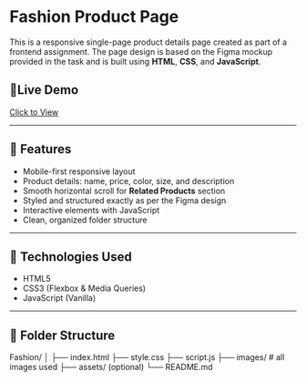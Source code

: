 # Fashion Product Page

This is a responsive single-page product details page created as part of a frontend assignment. The page design is based on the Figma mockup provided in the task and is built using **HTML**, **CSS**, and **JavaScript**.

## 🔗Live Demo

[Click to View](https://shivam76666.github.io/Fashion/) <!-- (Optional: Add GitHub Pages live link if enabled) -->

---

## 📱 Features

- Mobile-first responsive layout
- Product details: name, price, color, size, and description
- Smooth horizontal scroll for **Related Products** section
- Styled and structured exactly as per the Figma design
- Interactive elements with JavaScript
- Clean, organized folder structure

---

## 💼 Technologies Used

- HTML5
- CSS3 (Flexbox & Media Queries)
- JavaScript (Vanilla)

---

## 📂 Folder Structure

Fashion/
│
├── index.html
├── style.css
├── script.js
├── images/ # all images used
├── assets/ (optional)
└── README.md

